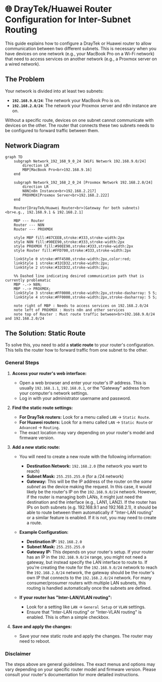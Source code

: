 # 🌐 DrayTek/Huawei Router Configuration for Inter-Subnet Routing

This guide explains how to configure a DrayTek or Huawei router to allow communication between two different subnets. This is necessary when you have devices on one network (e.g., your MacBook Pro on a Wi-Fi network) that need to access services on another network (e.g., a Proxmox server on a wired network).

## The Problem

Your network is divided into at least two subnets:

*   **`192.168.9.0/24`**: The network your MacBook Pro is on.
*   **`192.168.2.0/24`**: The network your Proxmox server and n8n instance are on.

Without a specific route, devices on one subnet cannot communicate with devices on the other. The router that connects these two subnets needs to be configured to forward traffic between them.

## Network Diagram

```mermaid
graph TD
    subgraph Network_192_168_9_0_24 [WiFi Network 192.168.9.0/24]
        direction LR
        MBP[MacBook Pro<br>192.168.9.16]
    end

    subgraph Network_192_168_2_0_24 [Proxmox Network 192.168.2.0/24]
        direction LR
        N8N[n8n Instance<br>192.168.2.217]
        PROXMOX[Proxmox Server<br>192.168.2.222]
    end

    Router[DrayTek/Huawei Router<br>(Gateway for both subnets)<br>e.g., 192.168.9.1 & 192.168.2.1]

    MBP --- Router
    Router --- N8N
    Router --- PROXMOX

    style MBP fill:#87CEEB,stroke:#333,stroke-width:2px
    style N8N fill:#90EE90,stroke:#333,stroke-width:2px
    style PROXMOX fill:#90EE90,stroke:#333,stroke-width:2px
    style Router fill:#FFD700,stroke:#333,stroke-width:2px

    linkStyle 0 stroke:#FF4500,stroke-width:2px,color:red;
    linkStyle 1 stroke:#32CD32,stroke-width:2px;
    linkStyle 2 stroke:#32CD32,stroke-width:2px;

    %% Dashed line indicating desired communication path that is currently problematic
    MBP -.-> N8N;
    MBP -.-> PROXMOX;
    linkStyle 3 stroke:#FF0000,stroke-width:2px,stroke-dasharray: 5 5;
    linkStyle 4 stroke:#FF0000,stroke-width:2px,stroke-dasharray: 5 5;

    note right of MBP : Needs to access services on 192.168.2.0/24
    note left of PROXMOX : Hosts n8n and other services
    note top of Router : Must route traffic between<br>192.168.9.0/24 and 192.168.2.0/24
```

## The Solution: Static Route

To solve this, you need to add a **static route** to your router's configuration. This tells the router how to forward traffic from one subnet to the other.

### General Steps

1.  **Access your router's web interface:**
    *   Open a web browser and enter your router's IP address. This is usually `192.168.1.1`, `192.168.0.1`, or the "Gateway" address from your computer's network settings.
    *   Log in with your administrator username and password.

2.  **Find the static route settings:**
    *   **For DrayTek routers:** Look for a menu called `LAN` -> `Static Route`.
    *   **For Huawei routers:** Look for a menu called `LAN` -> `Static Route` or `Advanced` -> `Routing`.
    *   The exact location may vary depending on your router's model and firmware version.

3.  **Add a new static route:**
    *   You will need to create a new route with the following information:
        *   **Destination Network:** `192.168.2.0` (the network you want to reach)
        *   **Subnet Mask:** `255.255.255.0` (for a /24 network)
        *   **Gateway:** This will be the IP address of the router on the *same subnet* as the device making the request. In this case, it would likely be the router's IP on the `192.168.9.0/24` network. However, if the router is managing both LANs, it might just need the destination and the interface (e.g., LAN1, LAN2). If the router has IPs on both subnets (e.g. 192.168.9.1 and 192.168.2.1), it should be able to route between them automatically if "Inter-LAN routing" or a similar feature is enabled. If it is not, you may need to create a route.

    *   **Example Configuration:**

        *   **Destination IP:** `192.168.2.0`
        *   **Subnet Mask:** `255.255.255.0`
        *   **Gateway IP:** This depends on your router's setup. If your router has an IP in the `192.168.9.0/24` range, you might not need a gateway, but instead specify the LAN interface to route to. If you're creating the route for the `192.168.9.0/24` network to reach the `192.168.2.0/24` network, the gateway should be the router's own IP that connects to the `192.168.2.0/24` network. For many consumer/prosumer routers with multiple LAN subnets, this routing is handled automatically once the subnets are defined.

    *   **If your router has "Inter-LAN/VLAN routing":**
        *   Look for a setting like `LAN` -> `General Setup` or `VLAN` settings.
        *   Ensure that "Inter-LAN routing" or "Inter-VLAN routing" is enabled. This is often a simple checkbox.

4.  **Save and apply the changes:**
    *   Save your new static route and apply the changes. The router may need to reboot.

### Disclaimer

The steps above are general guidelines. The exact menus and options may vary depending on your specific router model and firmware version. Please consult your router's documentation for more detailed instructions.
